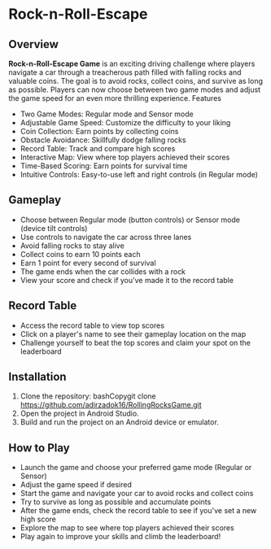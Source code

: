 # Rock-n-Roll-Escape
## Overview
**Rock-n-Roll-Escape Game** is an exciting driving challenge where players navigate a car through a treacherous path filled with falling rocks and valuable coins. The goal is to avoid rocks, collect coins, and survive as long as possible. Players can now choose between two game modes and adjust the game speed for an even more thrilling experience.
Features

- Two Game Modes: Regular mode and Sensor mode
- Adjustable Game Speed: Customize the difficulty to your liking
- Coin Collection: Earn points by collecting coins
- Obstacle Avoidance: Skillfully dodge falling rocks
- Record Table: Track and compare high scores
- Interactive Map: View where top players achieved their scores
- Time-Based Scoring: Earn points for survival time
- Intuitive Controls: Easy-to-use left and right controls (in Regular mode)

## Gameplay

- Choose between Regular mode (button controls) or Sensor mode (device tilt controls)
- Use controls to navigate the car across three lanes
- Avoid falling rocks to stay alive
- Collect coins to earn 10 points each
- Earn 1 point for every second of survival
- The game ends when the car collides with a rock
- View your score and check if you've made it to the record table

## Record Table

- Access the record table to view top scores
- Click on a player's name to see their gameplay location on the map
- Challenge yourself to beat the top scores and claim your spot on the leaderboard

## Installation

1. Clone the repository:
bashCopygit clone https://github.com/adirzadok16/RollingRocksGame.git
2. Open the project in Android Studio.
3. Build and run the project on an Android device or emulator.

## How to Play

- Launch the game and choose your preferred game mode (Regular or Sensor)
- Adjust the game speed if desired
- Start the game and navigate your car to avoid rocks and collect coins
- Try to survive as long as possible and accumulate points
- After the game ends, check the record table to see if you've set a new high score
- Explore the map to see where top players achieved their scores
- Play again to improve your skills and climb the leaderboard!

